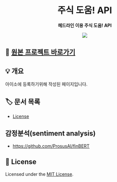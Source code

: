<h1 align="center">
  주식 도움! API
</h1>

<p align="center">
  <strong>
    헤드라인 이용 주식 도움! API
  </strong>
</p>
<p align="center">
  <a href="https://github.com/mannamman/newsCrawlWeb/blob/api/LICENSE">
    <img src="https://img.shields.io/badge/license-MIT-blue.svg"/>
  </a>
</p>

## 👋 [원본 프로젝트 바로가기](https://www.namthplayground.com/)

## 💡 개요
아이소에 등록하기위해 작성된 페이지입니다.


## 🏷️ 문서 목록

- [License](#-license)
## 감정분석(sentiment analysis)
  - https://github.com/ProsusAI/finBERT

## 📝 License
Licensed under the [MIT License](./LICENSE).